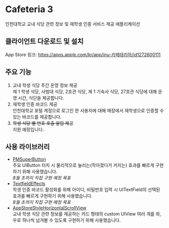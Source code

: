 Cafeteria 3
=============
인천대학교 교내 식당 관련 정보 및 재학생 인증 서비스 제공 애플리케이션

## 클라이언트 다운로드 및 설치
App Store 링크: https://apps.apple.com/kr/app/inu-카페테리아/id1272600111

## 주요 기능
1. 교내 학생 식당 주간 운영 정보 제공  
    제 1 학생 식당, 사범대 식당, 2호관 식당, 제 1 기숙사 식당, 27호관 식당에 대해 운영 시간, 식단을 제공합니다. 
2. 재학생 인증 바코드 제공  
    인천대학교 포털 계정으로 로그인 한 사용자에 대해 매장에서 재학생으로 인증할 수 있는 바코드를 제공합니다.
3. ~~학생 식당 별 번호 호출 알림 제공~~  
    지원 예정입니다. 

## 사용 라이브러리
* [PMSuperButton](https://github.com/pmusolino/PMSuperButton)  
    주요 UIButton 터치 시 물리적으로 눌리는(작아졌다가 커지는) 효과를 빠르게 구현하기 위해 사용했습니다.  
    *8월 초까지 직접 구현 예정 목표*  
* [TextfieldEffects](https://github.com/raulriera/TextFieldEffects)  
    학생 인증 바코드 활성화를 위해 아이디, 비밀번호 입력 시 UITextField의 선택된 효과를 빠르게 구현하기 위해 사용했습니다.  
    *8월 초까지 직접 구현 예정 목표*  
* [AppStoreStyleHorizontalScrollView](https://github.com/terenceLuffy/AppStoreStyleHorizontalScrollView)  
    교내 학생 식당 관련 정보를 제공하는 카드 형태의 custom UIView 여러 개를 좌, 우로 하나씩 넘겨볼 수 있도록 구현하기 위해 사용했습니다.  
